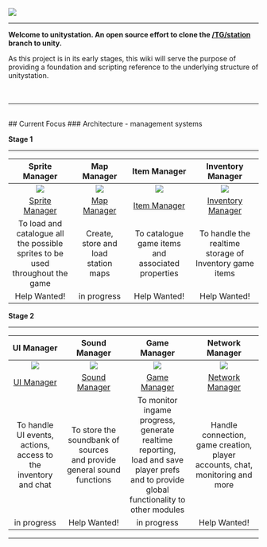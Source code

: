 ![](http://doobly.izz.moe/unitystation/wiki/unitystationLOGO.png)
***

**Welcome to unitystation. An open source effort to clone the [/TG/station](www.tgstation13.org) branch to unity.**

As this project is in its early stages, this wiki will serve the purpose of providing a foundation and scripting reference to the underlying structure of unitystation.
<br><br><br>
***
<br>
## Current Focus 
### Architecture - management systems

**Stage 1**

***


| Sprite Manager | Map Manager    | Item Manager | Inventory Manager |
|:--------------:|:--------------:|:------------:|:-----------------:|
| ![](http://181.224.159.204/unitystation/wiki/__SpriteManager.png)|![](http://181.224.159.204/unitystation/wiki/__MapManager.png)|![](http://181.224.159.204/unitystation/wiki/ItemManager.png)|![](http://181.224.159.204/unitystation/wiki/InvManager.png)|
|[Sprite Manager](https://github.com/unitystation/unitystation/wiki/Sprite-Manager)|[Map Manager](https://github.com/unitystation/unitystation/wiki/Map-Manager)|[Item Manager](https://github.com/unitystation/unitystation/wiki/Item-Manager)|[Inventory Manager](https://github.com/unitystation/unitystation/wiki/Inventory-Manager)|
| To load and<br>catalogue all the possible<br> sprites to be used<br> throughout the game| Create, store and load<br>station maps | To catalogue game items<br>and associated properties| To handle the realtime<br>storage of Inventory game items<br>|
|Help Wanted!|in progress|Help Wanted!|Help Wanted!|


**Stage 2**

***

| UI Manager     | Sound Manager  | Game Manager | Network Manager   |
|:--------------:|:--------------:|:------------:|:-----------------:|
|![](http://181.224.159.204/unitystation/wiki/UiManager.png)|![](http://181.224.159.204/unitystation/wiki/SoundManager.png)|![](http://181.224.159.204/unitystation/wiki/GameManager.png)|![](http://181.224.159.204/unitystation/wiki/NetworkManager.png)|
|[UI Manager](https://github.com/unitystation/unitystation/wiki/UI-Manager)|[Sound Manager](https://github.com/unitystation/unitystation/wiki/Sound-Manager)|[Game Manager](https://github.com/unitystation/unitystation/wiki/Game-Manager)|[Network Manager](https://github.com/unitystation/unitystation/wiki/Network-Manager)|
|To handle UI events, actions,<br>access to the inventory<br>and chat|To store the soundbank of sources<br>and provide general sound functions| To monitor ingame progress,<br>generate realtime reporting,<br>load and save player prefs<br>and to provide global <br>functionality to other modules | Handle connection, game creation,<br>player accounts, chat, monitoring and more|
|in progress|Help Wanted!|in progress|Help Wanted!|

***


                             